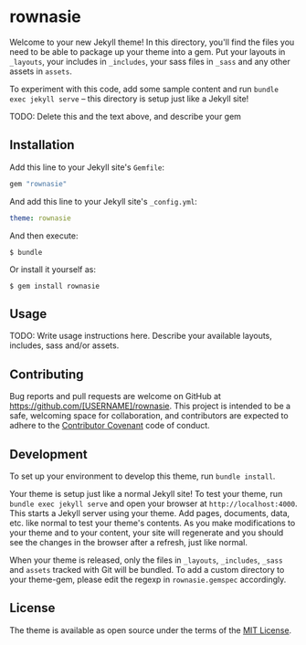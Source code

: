 # rownasie

Welcome to your new Jekyll theme! In this directory, you'll find the files you need to be able to package up your theme into a gem. Put your layouts in `_layouts`, your includes in `_includes`, your sass files in `_sass` and any other assets in `assets`.

To experiment with this code, add some sample content and run `bundle exec jekyll serve` – this directory is setup just like a Jekyll site!

TODO: Delete this and the text above, and describe your gem

## Installation

Add this line to your Jekyll site's `Gemfile`:

```ruby
gem "rownasie"
```

And add this line to your Jekyll site's `_config.yml`:

```yaml
theme: rownasie
```

And then execute:

    $ bundle

Or install it yourself as:

    $ gem install rownasie

## Usage

TODO: Write usage instructions here. Describe your available layouts, includes, sass and/or assets.

## Contributing

Bug reports and pull requests are welcome on GitHub at https://github.com/[USERNAME]/rownasie. This project is intended to be a safe, welcoming space for collaboration, and contributors are expected to adhere to the [Contributor Covenant](https://www.contributor-covenant.org/) code of conduct.

## Development

To set up your environment to develop this theme, run `bundle install`.

Your theme is setup just like a normal Jekyll site! To test your theme, run `bundle exec jekyll serve` and open your browser at `http://localhost:4000`. This starts a Jekyll server using your theme. Add pages, documents, data, etc. like normal to test your theme's contents. As you make modifications to your theme and to your content, your site will regenerate and you should see the changes in the browser after a refresh, just like normal.

When your theme is released, only the files in `_layouts`, `_includes`, `_sass` and `assets` tracked with Git will be bundled.
To add a custom directory to your theme-gem, please edit the regexp in `rownasie.gemspec` accordingly.

## License

The theme is available as open source under the terms of the [MIT License](https://opensource.org/licenses/MIT).
